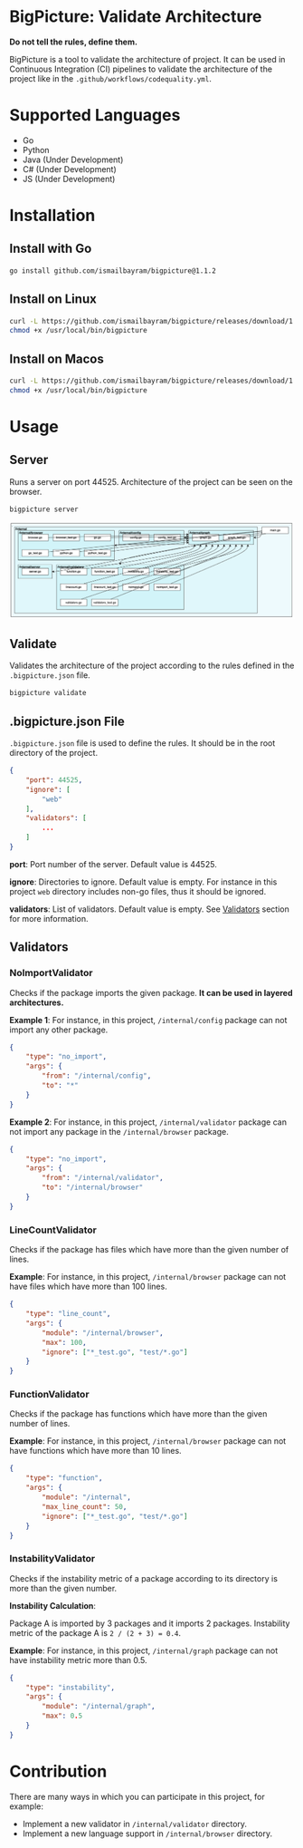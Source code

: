 # BigPicture: Validate Architecture
**Do not tell the rules, define them.**

BigPicture is a tool to validate the architecture of project. 
It can be used in Continuous Integration (CI) pipelines to validate the architecture of the project
like in the `.github/workflows/codequality.yml`.


# Supported Languages
- Go
- Python
- Java (Under Development)
- C# (Under Development)
- JS (Under Development)

# Installation
## Install with Go
```bash
go install github.com/ismailbayram/bigpicture@1.1.2
```
## Install on Linux
```bash
curl -L https://github.com/ismailbayram/bigpicture/releases/download/1.1.2/bigpicture-amd64-linux -o /usr/local/bin/bigpicture
chmod +x /usr/local/bin/bigpicture
```
## Install on Macos
```bash
curl -L https://github.com/ismailbayram/bigpicture/releases/download/1.1.2/bigpicture-amd64-darwin -o /usr/local/bin/bigpicture
chmod +x /usr/local/bin/bigpicture
```

# Usage
## Server
Runs a server on port 44525. Architecture of the project can be seen on the browser.
```bash
bigpicture server
```
![Source Graph](./source_graph.png)

## Validate
Validates the architecture of the project according to the rules defined in the `.bigpicture.json` file.
```bash
bigpicture validate
```

## .bigpicture.json File
`.bigpicture.json` file is used to define the rules. It should be in the root directory of the project.
```json
{
    "port": 44525,
    "ignore": [
        "web"
    ],
    "validators": [
        ...
    ]
}
```
**port**: Port number of the server. Default value is 44525.

**ignore**: Directories to ignore. Default value is empty. For instance in this project `web` directory includes
non-go files, thus it should be ignored.

**validators**: List of validators. Default value is empty. See [Validators](#validators) section for more information.

## Validators
### NoImportValidator
Checks if the package imports the given package. **It can be used in layered architectures.**

**Example 1**:
For instance, in this project, `/internal/config` package can not import any other package. 
```json
{
    "type": "no_import",
    "args": {
        "from": "/internal/config",
        "to": "*"
    }
}
```
**Example 2**:
For instance, in this project, `/internal/validator` package can not import any package in the `/internal/browser` package. 
```json
{
    "type": "no_import",
    "args": {
        "from": "/internal/validator",
        "to": "/internal/browser"
    }
}
```

### LineCountValidator
Checks if the package has files which have more than the given number of lines.

**Example**:
For instance, in this project, `/internal/browser` package can not have files which have more than 100 lines. 
```json
{
    "type": "line_count",
    "args": {
        "module": "/internal/browser",
        "max": 100,
        "ignore": ["*_test.go", "test/*.go"]
    }
}
```

### FunctionValidator
Checks if the package has functions which have more than the given number of lines.

**Example**:
For instance, in this project, `/internal/browser` package can not have functions which have more than 10 lines. 
```json
{
    "type": "function",
    "args": {
        "module": "/internal",
        "max_line_count": 50,
        "ignore": ["*_test.go", "test/*.go"]
    }
}
```

### InstabilityValidator
Checks if the instability metric of a package according to its directory is more than the given number.

**Instability Calculation**:

Package A is imported by 3 packages and it imports 2 packages. Instability metric of the package A is
`2 / (2 + 3) = 0.4`.

**Example**:
For instance, in this project, `/internal/graph` package can not have instability metric more than 0.5. 
```json
{
    "type": "instability",
    "args": {
        "module": "/internal/graph",
        "max": 0.5
    }
}
```



# Contribution
There are many ways in which you can participate in this project, for example:

- Implement a new validator in `/internal/validator` directory.
- Implement a new language support in `/internal/browser` directory.
